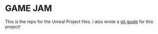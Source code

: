 # GAME JAM
This is the repo for the Unreal Project files. I also wrote a [git guide](https://github.com/daikman/jimjam/blob/main/git-guide.md) for this project!
